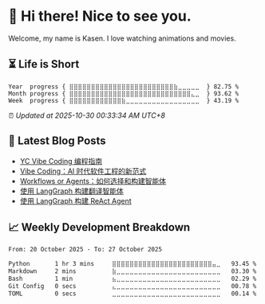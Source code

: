 <h1>👋 Hi there! Nice to see you.</h1>

Welcome, my name is Kasen. I love watching animations and movies.

## ⏳ Life is Short

<!-- Start of Time Progress Bar -->
``` text
Year  progress { ⣿⣿⣿⣿⣿⣿⣿⣿⣿⣿⣿⣿⣿⣿⣿⣿⣿⣿⣿⣿⣿⣿⣿⣿⣷⣀⣀⣀⣀⣀  } 82.75 %
Month progress { ⣿⣿⣿⣿⣿⣿⣿⣿⣿⣿⣿⣿⣿⣿⣿⣿⣿⣿⣿⣿⣿⣿⣿⣿⣿⣿⣿⣿⣄⣀  } 93.62 %
Week  progress { ⣿⣿⣿⣿⣿⣿⣿⣿⣿⣿⣿⣿⣷⣀⣀⣀⣀⣀⣀⣀⣀⣀⣀⣀⣀⣀⣀⣀⣀⣀  } 43.19 %
```

⏰ *Updated at 2025-10-30 00:33:34 AM UTC+8*

<!-- End of Time Progress Bar -->

## 📝 Latest Blog Posts

<!-- BLOG-POST-LIST:START -->
- [YC Vibe Coding 编程指南](https://blog.imkasen.com/yc-vibe-coding/)
- [Vibe Coding：AI 时代软件工程的新范式](https://blog.imkasen.com/vibe-coding-in-prod/)
- [Workflows or Agents：如何选择和构建智能体](https://blog.imkasen.com/how-we-build-effective-agents/)
- [使用 LangGraph 构建翻译智能体](https://blog.imkasen.com/build-translation-agent-using-langgraph/)
- [使用 LangGraph 构建 ReAct Agent](https://blog.imkasen.com/build-react-agent-using-langgraph/)
<!-- BLOG-POST-LIST:END -->

## 📈 Weekly Development Breakdown

<!--START_SECTION:waka-->

```txt
From: 20 October 2025 - To: 27 October 2025

Python       1 hr 3 mins     ⣿⣿⣿⣿⣿⣿⣿⣿⣿⣿⣿⣿⣿⣿⣿⣿⣿⣿⣿⣿⣿⣿⣿⣤⣀   93.45 %
Markdown     2 mins          ⣷⣀⣀⣀⣀⣀⣀⣀⣀⣀⣀⣀⣀⣀⣀⣀⣀⣀⣀⣀⣀⣀⣀⣀⣀   03.30 %
Bash         1 min           ⣦⣀⣀⣀⣀⣀⣀⣀⣀⣀⣀⣀⣀⣀⣀⣀⣀⣀⣀⣀⣀⣀⣀⣀⣀   02.29 %
Git Config   0 secs          ⣄⣀⣀⣀⣀⣀⣀⣀⣀⣀⣀⣀⣀⣀⣀⣀⣀⣀⣀⣀⣀⣀⣀⣀⣀   00.78 %
TOML         0 secs          ⣀⣀⣀⣀⣀⣀⣀⣀⣀⣀⣀⣀⣀⣀⣀⣀⣀⣀⣀⣀⣀⣀⣀⣀⣀   00.14 %
```

<!--END_SECTION:waka-->
